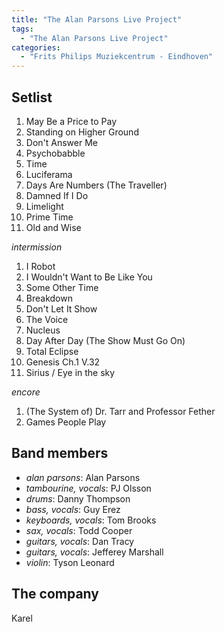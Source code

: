 ```yaml
---
title: "The Alan Parsons Live Project"
tags:
  - "The Alan Parsons Live Project"
categories:
  - "Frits Philips Muziekcentrum - Eindhoven"
---
```

Setlist
-------
1. May Be a Price to Pay
1. Standing on Higher Ground
1. Don't Answer Me
1. Psychobabble
1. Time
1. Luciferama
1. Days Are Numbers (The Traveller)
1. Damned If I Do
1. Limelight
1. Prime Time
1. Old and Wise

_intermission_

1. I Robot
1. I Wouldn't Want to Be Like You
1. Some Other Time
1. Breakdown
1. Don't Let It Show
1. The Voice
1. Nucleus
1. Day After Day (The Show Must Go On)
1. Total Eclipse
1. Genesis Ch.1 V.32
1. Sirius / Eye in the sky

_encore_

1. (The System of) Dr. Tarr and Professor Fether
1. Games People Play

Band members
------------
* _alan parsons_: Alan Parsons
* _tambourine, vocals_: PJ Olsson
* _drums_: Danny Thompson
* _bass, vocals_: Guy Erez
* _keyboards, vocals_: Tom Brooks
* _sax, vocals_: Todd Cooper
* _guitars, vocals_: Dan Tracy
* _guitars, vocals_: Jefferey Marshall
* _violin_: Tyson Leonard

The company
-----------
Karel
